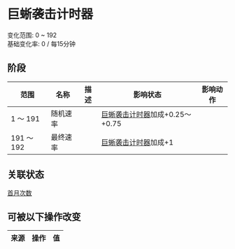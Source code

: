 # 巨蜥袭击计时器  
变化范围: 0 ~ 192  
基础变化率: 0 / 每15分钟  
## 阶段  
范围  |  名称  |  描述  |  影响状态  |  影响动作  
----  |  ----  |  ----  |  ----  |  ----  
1 ～ 191  |  随机速率  |    |  [巨蜥袭击计时器](MonitorRaidCounter.md)加成+0.25～+0.75  |    
191 ～ 192  |  最终速率  |    |  [巨蜥袭击计时器](MonitorRaidCounter.md)加成+1  |    
## 关联状态  
[首月次数](FirstMonthCounter.md)  
## 可被以下操作改变  
来源  |  操作  |  值  
----  |  ----  |  ----  
